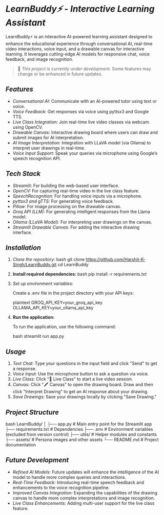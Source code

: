# *LearnBuddy⚡ - Interactive Learning Assistant*

LearnBuddy⚡ is an interactive AI-powered learning assistant designed to enhance the educational experience through conversational AI, real-time video interactions, voice input, and a drawable canvas for interactive learning. It leverages cutting-edge AI models for responsive chat, voice feedback, and image recognition.

> 🚧 *This project is currently under development.* Some features may change or be enhanced in future updates.

## *Features*

- *Conversational AI:* Communicate with an AI-powered tutor using text or voice.
- *Voice Feedback:* Get responses via voice using pyttsx3 and Google TTS.
- *Live Class Integration:* Join real-time live video classes via webcam using OpenCV.
- *Drawable Canvas:* Interactive drawing board where users can draw and submit images for AI interpretation.
- *AI Image Interpretation:* Integration with LLaVA model (via Ollama) to interpret user drawings in real-time.
- *Voice Input Support:* Speak your queries via microphone using Google’s speech recognition API.

## *Tech Stack*

- *Streamlit:* For building the web-based user interface.
- *OpenCV:* For capturing real-time video in the live class feature.
- *SpeechRecognition:* For handling voice inputs via a microphone.
- *pyttsx3 and gTTS:* For generating voice feedback.
- *Pillow:* For image processing on the drawable canvas.
- *Groq API (LLM):* For generating intelligent responses from the Llama model.
- *Ollama (LLaVA Model):* For interpreting user drawings on the canvas.
- *Streamlit Drawable Canvas:* For adding the interactive drawing interface.

## *Installation*

1. *Clone the repository:*
   bash
   git clone https://github.com/Harshit-K-Singh/LearnBuddy.git
   cd LearnBuddy

2. **Install required dependencies:**
   bash
   pip install -r requirements.txt

3. *Set up environment variables:*
   
   Create a .env file in the project directory with your API keys:

   plaintext
   GROQ_API_KEY=your_groq_api_key
   OLLAMA_API_KEY=your_ollama_api_key

4. **Run the application:**

   To run the application, use the following command:

   bash
   streamlit run app.py

## *Usage*

1. *Text Chat:* Type your questions in the input field and click "Send" to get a response.
2. *Voice Input:* Use the microphone button to ask a question via voice.
3. *Live Class:* Click "🎥 Live Class" to start a live video session.
4. *Canvas:* Click "🖍 Canvas" to open the drawing board. Draw and then click "Interpret Drawing" to get an AI response about your drawing.
5. *Save Drawings:* Save your drawings locally by clicking "Save Drawing."

## *Project Structure*

   bash
   LearnBuddy/
   │
   ├── app.py               # Main entry point for the Streamlit app
   ├── requirements.txt     # Dependencies
   ├── .env                 # Environment variables (excluded from version control)
   ├── utils/               # Helper modules and constants
   ├── assets/              # Persona images and other assets
   └── README.md            # Project documentation
   

## *Future Development*

- *Refined AI Models:* Future updates will enhance the intelligence of the AI model to handle more complex queries and interactions.
- *Real-Time Feedback:* Introducing real-time speech feedback and enhancements to the voice recognition pipeline.
- *Improved Canvas Integration:* Expanding the capabilities of the drawing canvas to handle more complex interpretations and image recognition.
- *Live Class Enhancements:* Adding multi-user support for the live class feature.
